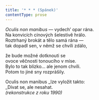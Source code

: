 ```yaml
---
title: '* * * (Spánek)'
contentType: prose
---
```


<section>

_Oculis non manibus_ — vydech’ opar rána.  
Na konvicích cínových šelestivě hrálo.  
Roztrhaný brokát a tělo samá rána —  
tak dopadl sen, v němž se chvíli zdálo,

že bude možné dotknouti se  
ovoce věčnosti tonoucího v míse.  
Bylo to tak blízko… ale jenom chvíli.  
Potom to jiné sny rozprášily.

Oculis non manibus _lze vyložit takto:  
_Dívat se, ale nesahat.  
_(rekonstrukce z roku 1990)_

</section>
